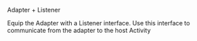 Adapter + Listener

Equip the Adapter with a Listener interface. Use this interface to communicate from the adapter to the host Activity